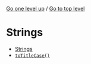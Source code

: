 <!-- generated by markdown-notes-tree -->

<!-- upward navigation links generated by markdown-notes-tree start here -->

[Go one level up](..) / [Go to top level](../..)

<!-- upward navigation links generated by markdown-notes-tree end here -->

# Strings

<!-- optional markdown-notes-tree directory description starts here -->

<!-- optional markdown-notes-tree directory description ends here -->

- [Strings](<README (2).md>)
- [`toTitleCase()`](toTitleCase\(\).md)
